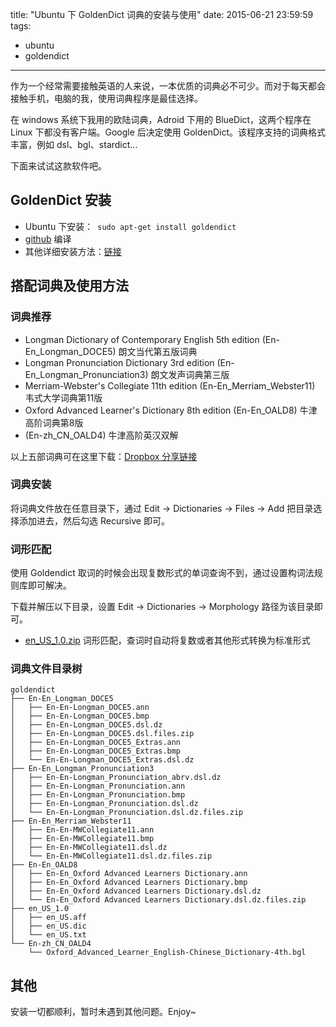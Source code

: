 title: "Ubuntu 下 GoldenDict 词典的安装与使用"
date: 2015-06-21 23:59:59
tags: 
- ubuntu
- goldendict
---

作为一个经常需要接触英语的人来说，一本优质的词典必不可少。而对于每天都会接触手机，电脑的我，使用词典程序是最佳选择。

在 windows 系统下我用的欧陆词典，Adroid 下用的 BlueDict，这两个程序在 Linux 下都没有客户端。Google 后决定使用 GoldenDict。该程序支持的词典格式丰富，例如 dsl、bgl、stardict...

下面来试试这款软件吧。

<!--more-->

GoldenDict 安装
----------------

+ Ubuntu 下安装：` sudo apt-get install goldendict`
+ [github](https://github.com/goldendict/goldendict) 编译
+ 其他详细安装方法：[链接](http://forum.ubuntu.org.cn/viewtopic.php?f=95&t=265588)

搭配词典及使用方法
------------------

### 词典推荐

+ Longman Dictionary of Contemporary English 5th edition (En-En\_Longman\_DOCE5) 朗文当代第五版词典
+ Longman Pronunciation Dictionary 3rd edition (En-En\_Longman\_Pronunciation3) 朗文发声词典第三版
+ Merriam-Webster's Collegiate 11th edition (En-En\_Merriam\_Webster11) 韦式大学词典第11版
+ Oxford Advanced Learner's Dictionary 8th edition (En-En\_OALD8) 牛津高阶词典第8版
+ (En-zh\_CN\_OALD4) 牛津高阶英汉双解

以上五部词典可在这里下载：[Dropbox 分享链接](https://www.dropbox.com/sh/bf1v7wthsl7pmbi/qt3D1kvFmv)

### 词典安装

将词典文件放在任意目录下，通过 Edit -> Dictionaries -> Files -> Add 把目录选择添加进去，然后勾选 Recursive 即可。

### 词形匹配 

使用 Goldendict 取词的时候会出现复数形式的单词查询不到，通过设置构词法规则库即可解决。

下载并解压以下目录，设置 Edit -> Dictionaries -> Morphology 路径为该目录即可。

+ [en\_US\_1.0.zip](https://www.dropbox.com/s/dda9n4sok28wek7/en_US_1.0.zip) 词形匹配，查词时自动将复数或者其他形式转换为标准形式

### 词典文件目录树

```
goldendict
├── En-En_Longman_DOCE5
│   ├── En-En-Longman_DOCE5.ann
│   ├── En-En-Longman_DOCE5.bmp
│   ├── En-En-Longman_DOCE5.dsl.dz
│   ├── En-En-Longman_DOCE5.dsl.files.zip
│   ├── En-En-Longman_DOCE5_Extras.ann
│   ├── En-En-Longman_DOCE5_Extras.bmp
│   └── En-En-Longman_DOCE5_Extras.dsl.dz
├── En-En_Longman_Pronunciation3
│   ├── En-En-Longman_Pronunciation_abrv.dsl.dz
│   ├── En-En-Longman_Pronunciation.ann
│   ├── En-En-Longman_Pronunciation.bmp
│   ├── En-En-Longman_Pronunciation.dsl.dz
│   └── En-En-Longman_Pronunciation.dsl.dz.files.zip
├── En-En_Merriam_Webster11
│   ├── En-En-MWCollegiate11.ann
│   ├── En-En-MWCollegiate11.bmp
│   ├── En-En-MWCollegiate11.dsl.dz
│   └── En-En-MWCollegiate11.dsl.dz.files.zip
├── En-En_OALD8
│   ├── En-En_Oxford Advanced Learners Dictionary.ann
│   ├── En-En_Oxford Advanced Learners Dictionary.bmp
│   ├── En-En_Oxford Advanced Learners Dictionary.dsl.dz
│   └── En-En_Oxford Advanced Learners Dictionary.dsl.dz.files.zip
├── en_US_1.0
│   ├── en_US.aff
│   ├── en_US.dic
│   └── en_US.txt
└── En-zh_CN_OALD4
    └── Oxford_Advanced_Learner_English-Chinese_Dictionary-4th.bgl
```

其他
-----------

安装一切都顺利，暂时未遇到其他问题。Enjoy~
